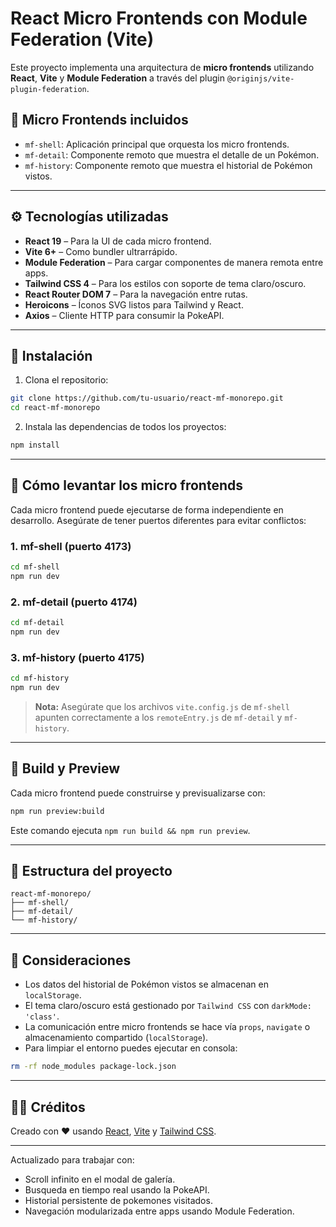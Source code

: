 # React Micro Frontends con Module Federation (Vite)

Este proyecto implementa una arquitectura de **micro frontends** utilizando **React**, **Vite** y **Module Federation** a través del plugin `@originjs/vite-plugin-federation`.

## 🧹 Micro Frontends incluidos

- `mf-shell`: Aplicación principal que orquesta los micro frontends.
- `mf-detail`: Componente remoto que muestra el detalle de un Pokémon.
- `mf-history`: Componente remoto que muestra el historial de Pokémon vistos.

---

## ⚙️ Tecnologías utilizadas

- **React 19** – Para la UI de cada micro frontend.
- **Vite 6+** – Como bundler ultrarrápido.
- **Module Federation** – Para cargar componentes de manera remota entre apps.
- **Tailwind CSS 4** – Para los estilos con soporte de tema claro/oscuro.
- **React Router DOM 7** – Para la navegación entre rutas.
- **Heroicons** – Íconos SVG listos para Tailwind y React.
- **Axios** – Cliente HTTP para consumir la PokeAPI.

---

## 🚀 Instalación

1. Clona el repositorio:

```bash
git clone https://github.com/tu-usuario/react-mf-monorepo.git
cd react-mf-monorepo
```

2. Instala las dependencias de todos los proyectos:

```bash
npm install
```

---

## 🧲 Cómo levantar los micro frontends

Cada micro frontend puede ejecutarse de forma independiente en desarrollo. Asegúrate de tener puertos diferentes para evitar conflictos:

### 1. mf-shell (puerto 4173)

```bash
cd mf-shell
npm run dev
```

### 2. mf-detail (puerto 4174)

```bash
cd mf-detail
npm run dev
```

### 3. mf-history (puerto 4175)

```bash
cd mf-history
npm run dev
```

> **Nota:** Asegúrate que los archivos `vite.config.js` de `mf-shell` apunten correctamente a los `remoteEntry.js` de `mf-detail` y `mf-history`.

---

## 📆 Build y Preview

Cada micro frontend puede construirse y previsualizarse con:

```bash
npm run preview:build
```

Este comando ejecuta `npm run build && npm run preview`.

---

## 📁 Estructura del proyecto

```
react-mf-monorepo/
├── mf-shell/
├── mf-detail/
└── mf-history/
```

---

## 📌 Consideraciones

- Los datos del historial de Pokémon vistos se almacenan en `localStorage`.
- El tema claro/oscuro está gestionado por `Tailwind CSS` con `darkMode: 'class'`.
- La comunicación entre micro frontends se hace vía `props`, `navigate` o almacenamiento compartido (`localStorage`).
- Para limpiar el entorno puedes ejecutar en consola:

```bash
rm -rf node_modules package-lock.json
```

---

## 🧙‍♂️ Créditos

Creado con ❤️ usando [React](https://reactjs.org), [Vite](https://vitejs.dev) y [Tailwind CSS](https://tailwindcss.com).

---

Actualizado para trabajar con:
- Scroll infinito en el modal de galería.
- Busqueda en tiempo real usando la PokeAPI.
- Historial persistente de pokemones visitados.
- Navegación modularizada entre apps usando Module Federation.

